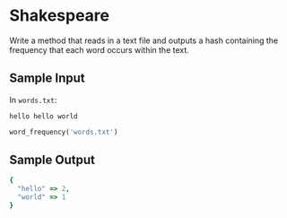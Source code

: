# Shakespeare

Write a method that reads in a text file and outputs a hash containing the
frequency that each word occurs within the text.

## Sample Input

In `words.txt`:

```no-highlight
hello hello world
```

```ruby
word_frequency('words.txt')
```

## Sample Output

```ruby
{
  "hello" => 2,
  "world" => 1
}
```
